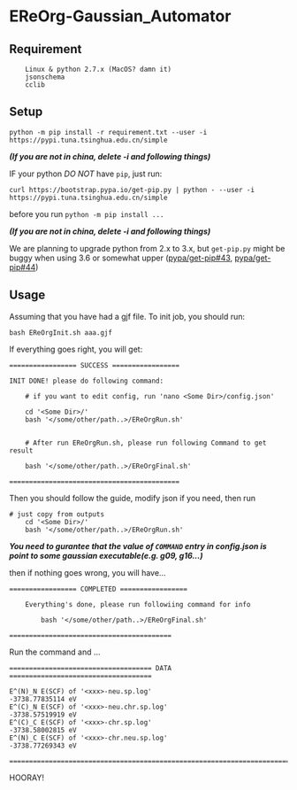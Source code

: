 # EReOrg-Gaussian_Automator
 
## Requirement
```
    Linux & python 2.7.x (MacOS? damn it)
    jsonschema
    cclib
```

## Setup
```
python -m pip install -r requirement.txt --user -i https://pypi.tuna.tsinghua.edu.cn/simple
```
***(If you are not in china, delete -i and following things)***

IF your python *DO NOT* have `pip`, just run:
```
curl https://bootstrap.pypa.io/get-pip.py | python - --user -i https://pypi.tuna.tsinghua.edu.cn/simple
```
before you run `python -m pip install ...`

***(If you are not in china, delete -i and following things)***

We are planning to upgrade python from 2.x to 3.x, but `get-pip.py` might be buggy when using 3.6 or somewhat upper ([pypa/get-pip#43](https://github.com/pypa/get-pip/issues/43), [pypa/get-pip#44](https://github.com/pypa/get-pip/issues/44))

## Usage

Assuming that you have had a gjf file. To init job, you should run:
```
bash EReOrgInit.sh aaa.gjf
```

If everything goes right, you will get:
```
================= SUCCESS =================

INIT DONE! please do following command:

    # if you want to edit config, run 'nano <Some Dir>/config.json'

    cd '<Some Dir>/'
    bash '</some/other/path..>/EReOrgRun.sh'


    # After run EReOrgRun.sh, please run following Command to get result

    bash '</some/other/path..>/EReOrgFinal.sh'

===========================================
```

Then you should follow the guide, modify json if you need, then run 
```
# just copy from outputs
    cd '<Some Dir>/'
    bash '</some/other/path..>/EReOrgRun.sh'
```
***You need to gurantee that the value of `COMMAND` entry in config.json is point to some gaussian executable(e.g. g09, g16...)***

then if nothing goes wrong, you will have...
```
================= COMPLETED ================= 

    Everything's done, please run followiing command for info

        bash '</some/other/path..>/EReOrgFinal.sh'

=========================================
```

Run the command and ...
```
==================================== DATA ====================================

E^(N)_N E(SCF) of '<xxx>-neu.sp.log'                        -3738.77835114 eV
E^(C)_N E(SCF) of '<xxx>-neu.chr.sp.log'                    -3738.57519919 eV
E^(C)_C E(SCF) of '<xxx>-chr.sp.log'                        -3738.58002815 eV
E^(N)_C E(SCF) of '<xxx>-chr.neu.sp.log'                    -3738.77269343 eV

==============================================================================
```

HOORAY!